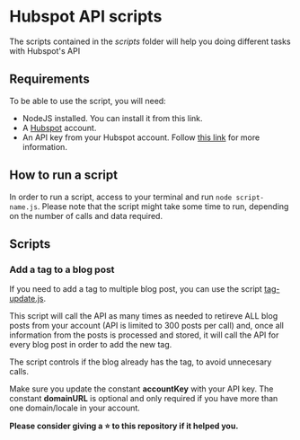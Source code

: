 # Hubspot API scripts

The scripts contained in the <i>scripts</i> folder will help you doing different tasks with Hubspot's API

<h2>Requirements</h2>

To be able to use the script, you will need:

<ul>
    <li>NodeJS installed. You can install it from <this href="https://nodejs.org/es/" target="_blank">this link</a>.</li>
    <li>A <a href="https://www.hubspot.com/" target="_blank">Hubspot</a> account.</li>
    <li>An API key from your Hubspot account. Follow <a href="https://knowledge.hubspot.com/integrations/how-do-i-get-my-hubspot-api-key" target="_blank">this link</a> for more information.</li>
</ul>

<h2>How to run a script</h2>

In order to run a script, access to your terminal and run ``` node script-name.js ```.
Please note that the script might take some time to run, depending on the number of calls and data required.


<h2>Scripts</h2>

<h3>Add a tag to a blog post</h3>
If you need to add a tag to multiple blog post, you can use the script <a href="scripts/tag-update.js">tag-update.js</a>.

This script will call the API as many times as needed to retireve ALL blog posts from your account (API is limited to 300 posts per call) and, once all information from the posts is processed and stored, it will call the API for every blog post in order to add the new tag.

The script controls if the blog already has the tag, to avoid unnecesary calls.

Make sure you update the constant <b>accountKey</b> with your API key.
The constant <b>domainURL</b> is optional and only required if you have more than one domain/locale in your account. 


<b> Please consider giving a :star: to this repository if it helped you. </b>


